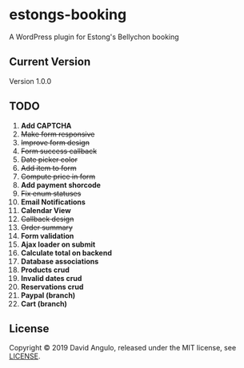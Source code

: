 # estongs-booking
A WordPress plugin for Estong's Bellychon booking

## Current Version
Version 1.0.0

## TODO
1. **Add CAPTCHA**
2. ~~Make form responsive~~
3. ~~Improve form design~~
4. ~~Form success callback~~
5. ~~Date picker color~~
6. ~~Add item to form~~
7. ~~Compute price in form~~
8. **Add payment shorcode**
9. ~~Fix enum statuses~~
10. **Email Notifications**
11. **Calendar View**
12. ~~Callback design~~
13. ~~Order summary~~
14. **Form validation**
15. **Ajax loader on submit**
16. **Calculate total on backend**
17. **Database associations**
18. **Products crud**
19. **Invalid dates crud**
20. **Reservations crud**
21. **Paypal (branch)**
22. **Cart (branch)**

## License
Copyright © 2019 David Angulo, released under the MIT license, see [LICENSE](LICENSE).
